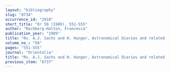 ```yaml
---
layout: "bibliography"
slug: "8734"
occurrence_id: "2910"
short_title: "Or 58 (1989), 551-555"
author: "Rochberg-Halton, Francesca"
publication_year: "1989"
title: "Rv. A.J. Sachs and H. Hunger, Astronomical Diaries and related Texts from Babylonia. Vol. 1: Diaries from 652 B.C. to 262 B.C. (Wien 1988)"
volume_no_: "58"
pages: "551-555"
journal: "Orientalia"
title: "Rv. A.J. Sachs and H. Hunger, Astronomical Diaries and related Texts from Babylonia. Vol. 1: Diaries from 652 B.C. to 262 B.C. (Wien 1988)"
previous_item: "8737"
---
```

